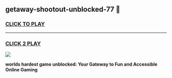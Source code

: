 
## getaway-shootout-unblocked-77 👋
<h3>
<a href="https://premium.freeplayer.one?title=getaway-shootout-unblocked-77&ref=14F">CLICK TO PLAY</a></h3>
<hr>

<h3>
<a href="https://premium.freeplayer.one?title=getaway-shootout-unblocked-77&ref=14F">CLICK 2 PLAY</a>
  
</h3>

<a href="https://premium.freeplayer.one?title=getaway-shootout-unblocked-77&ref=12F/"><img src="https://clearcache.store/games.png"></a>


**worlds hardest game unblocked: Your Gateway to Fun and Accessible Online Gaming**
